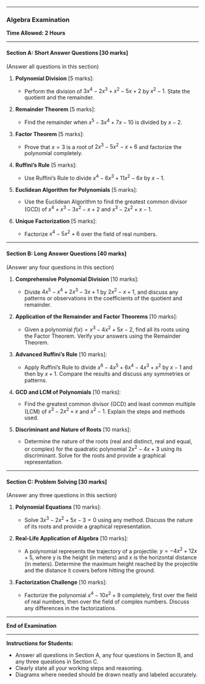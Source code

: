 
---

### Algebra Examination

**Time Allowed: 2 Hours**

---

#### Section A: Short Answer Questions [30 marks]
(Answer all questions in this section)

1. **Polynomial Division** [5 marks]: 
   - Perform the division of $3x^4 - 2x^3 + x^2 - 5x + 2$ by $x^2 - 1$. State the quotient and the remainder.

2. **Remainder Theorem** [5 marks]: 
   - Find the remainder when $x^5 - 3x^4 + 7x - 10$ is divided by $x - 2$.

3. **Factor Theorem** [5 marks]:
   - Prove that $x = 3$ is a root of $2x^3 - 5x^2 - x + 6$ and factorize the polynomial completely.

4. **Ruffini’s Rule** [5 marks]:
   - Use Ruffini’s Rule to divide $x^4 - 6x^3 + 11x^2 - 6x$ by $x - 1$.

5. **Euclidean Algorithm for Polynomials** [5 marks]:
   - Use the Euclidean Algorithm to find the greatest common divisor (GCD) of $x^4 + x^3 - 3x^2 - x + 2$ and $x^3 - 2x^2 + x - 1$.

6. **Unique Factorization** [5 marks]:
   - Factorize $x^4 - 5x^2 + 6$ over the field of real numbers.

---

#### Section B: Long Answer Questions [40 marks]
(Answer any four questions in this section)

1. **Comprehensive Polynomial Division** [10 marks]:
   - Divide $4x^5 - x^4 + 2x^3 - 3x + 1$ by $2x^2 - x + 1$, and discuss any patterns or observations in the coefficients of the quotient and remainder.

2. **Application of the Remainder and Factor Theorems** [10 marks]:
   - Given a polynomial $f(x) = x^3 - 4x^2 + 5x - 2$, find all its roots using the Factor Theorem. Verify your answers using the Remainder Theorem.

3. **Advanced Ruffini’s Rule** [10 marks]:
   - Apply Ruffini’s Rule to divide $x^6 - 4x^5 + 6x^4 - 4x^3 + x^2$ by $x - 1$ and then by $x + 1$. Compare the results and discuss any symmetries or patterns.

4. **GCD and LCM of Polynomials** [10 marks]:
   - Find the greatest common divisor (GCD) and least common multiple (LCM) of $x^3 - 2x^2 + x$ and $x^2 - 1$. Explain the steps and methods used.

5. **Discriminant and Nature of Roots** [10 marks]:
   - Determine the nature of the roots (real and distinct, real and equal, or complex) for the quadratic polynomial $2x^2 - 4x + 3$ using its discriminant. Solve for the roots and provide a graphical representation.

---

#### Section C: Problem Solving [30 marks]
(Answer any three questions in this section)

1. **Polynomial Equations** [10 marks]:
   - Solve $3x^3 - 2x^2 + 5x - 3 = 0$ using any method. Discuss the nature of its roots and provide a graphical representation.

2. **Real-Life Application of Algebra** [10 marks]:
   - A polynomial represents the trajectory of a projectile: $y = -4x^2 + 12x + 5$, where y is the height (in meters) and x is the horizontal distance (in meters). Determine the maximum height reached by the projectile and the distance it covers before hitting the ground.

3. **Factorization Challenge** [10 marks]:
   - Factorize the polynomial $x^4 - 10x^2 + 9$ completely, first over the field of real numbers, then over the field of complex numbers. Discuss any differences in the factorizations.

---

**End of Examination**

---

**Instructions for Students:**
- Answer all questions in Section A, any four questions in Section B, and any three questions in Section C.
- Clearly state all your working steps and reasoning.
- Diagrams where needed should be drawn neatly and labeled accurately.